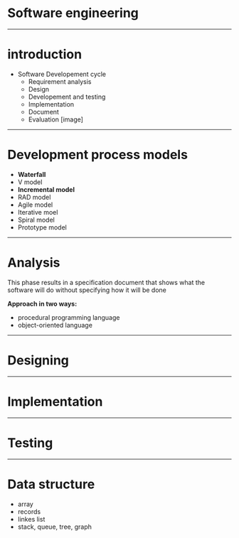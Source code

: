 # Software engineering
----
# introduction
* Software Developement cycle
   * Requirement analysis
   * Design
   * Developement and testing
   * Implementation
   * Document
   * Evaluation
[image]

----
# Development process models
* **Waterfall**
* V model
* **Incremental model**
* RAD model
* Agile model
* Iterative moel
* Spiral model
* Prototype model
----
# Analysis

This phase results in a specification document that shows what the software will do without specifying how it will be done

**Approach in two ways:**
* procedural programming language
* object-oriented language

---
# Designing

----
# Implementation

---
# Testing

---
# Data structure
* array
* records
* linkes list
* stack, queue, tree, graph
